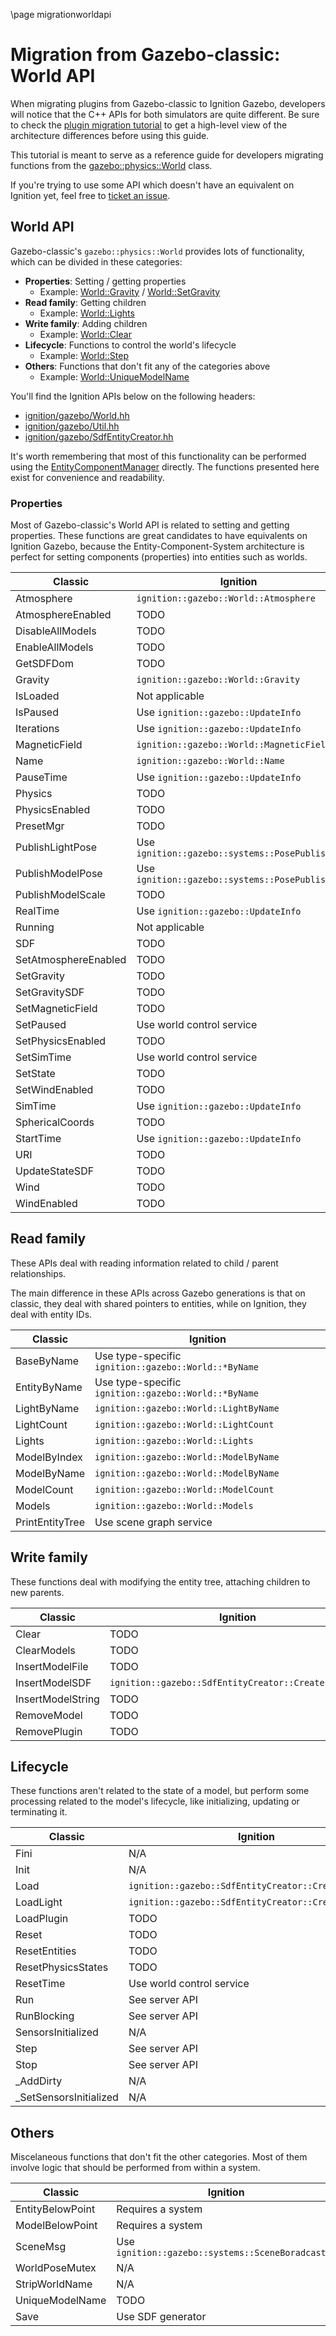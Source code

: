 \page migrationworldapi

# Migration from Gazebo-classic: World API

When migrating plugins from Gazebo-classic to Ignition Gazebo, developers will
notice that the C++ APIs for both simulators are quite different. Be sure to
check the [plugin migration tutorial](migrationplugins.html) to get a high-level
view of the architecture differences before using this guide.

This tutorial is meant to serve as a reference guide for developers migrating
functions from the
[gazebo::physics::World](http://osrf-distributions.s3.amazonaws.com/gazebo/api/11.0.0/classgazebo_1_1physics_1_1World.html)
class.

If you're trying to use some API which doesn't have an equivalent on Ignition
yet, feel free to
[ticket an issue](https://github.com/gazebosim/gz-sim/issues/).

## World API

Gazebo-classic's `gazebo::physics::World` provides lots of functionality, which
can be divided in these categories:

* **Properties**: Setting / getting properties
    * Example: [World::Gravity](http://osrf-distributions.s3.amazonaws.com/gazebo/api/11.0.0/classgazebo_1_1physics_1_1World.html#a700b50d9b34e470cb1b5fbbd33625b1e) / [World::SetGravity](http://osrf-distributions.s3.amazonaws.com/gazebo/api/11.0.0/classgazebo_1_1physics_1_1World.html#aff59ef61889e38ef3c2f09bda0c7cfbf)
* **Read family**: Getting children
    * Example: [World::Lights](http://osrf-distributions.s3.amazonaws.com/gazebo/api/11.0.0/classgazebo_1_1physics_1_1World.html#a64a748a669cf5cb42bb3794afab6fa53)
* **Write family**: Adding children
    * Example: [World::Clear](http://osrf-distributions.s3.amazonaws.com/gazebo/api/11.0.0/classgazebo_1_1physics_1_1World.html#aa71d36872f416feaa853788a7a7a7ef8)
* **Lifecycle**: Functions to control the world's lifecycle
    * Example: [World::Step](http://osrf-distributions.s3.amazonaws.com/gazebo/api/11.0.0/classgazebo_1_1physics_1_1World.html#af272078d98d7f24a1f8949993d2d5493)
* **Others**: Functions that don't fit any of the categories above
    * Example: [World::UniqueModelName](http://osrf-distributions.s3.amazonaws.com/gazebo/api/11.0.0/classgazebo_1_1physics_1_1World.html#a05934164af0cf95eb5a4be70e726846d)

You'll find the Ignition APIs below on the following headers:

* [ignition/gazebo/World.hh](https://gazebosim.org/api/gazebo/6.9/World_8hh.html)
* [ignition/gazebo/Util.hh](https://gazebosim.org/api/gazebo/6.9/Util_8hh.html)
* [ignition/gazebo/SdfEntityCreator.hh](https://gazebosim.org/api/gazebo/6.9/SdfEntityCreator_8hh.html)

It's worth remembering that most of this functionality can be performed using
the
[EntityComponentManager](https://gazebosim.org/api/gazebo/6.9/classignition_1_1gazebo_1_1EntityComponentManager.html)
directly. The functions presented here exist for convenience and readability.

### Properties

Most of Gazebo-classic's World API is related to setting and getting
properties. These functions are great candidates to have equivalents on Ignition
Gazebo, because the Entity-Component-System architecture is perfect for setting
components (properties) into entities such as worlds.

Classic | Ignition
-- | --
Atmosphere | `ignition::gazebo::World::Atmosphere`
AtmosphereEnabled | TODO
DisableAllModels | TODO
EnableAllModels | TODO
GetSDFDom | TODO
Gravity | `ignition::gazebo::World::Gravity`
IsLoaded | Not applicable
IsPaused | Use `ignition::gazebo::UpdateInfo`
Iterations | Use `ignition::gazebo::UpdateInfo`
MagneticField | `ignition::gazebo::World::MagneticField`
Name | `ignition::gazebo::World::Name`
PauseTime | Use `ignition::gazebo::UpdateInfo`
Physics | TODO
PhysicsEnabled | TODO
PresetMgr | TODO
PublishLightPose | Use `ignition::gazebo::systems::PosePublisher`
PublishModelPose | Use `ignition::gazebo::systems::PosePublisher`
PublishModelScale | TODO
RealTime | Use `ignition::gazebo::UpdateInfo`
Running | Not applicable
SDF | TODO
SetAtmosphereEnabled | TODO
SetGravity | TODO
SetGravitySDF | TODO
SetMagneticField | TODO
SetPaused | Use world control service
SetPhysicsEnabled | TODO
SetSimTime | Use world control service
SetState | TODO
SetWindEnabled | TODO
SimTime | Use `ignition::gazebo::UpdateInfo`
SphericalCoords | TODO
StartTime | Use `ignition::gazebo::UpdateInfo`
URI | TODO
UpdateStateSDF | TODO
Wind | TODO
WindEnabled | TODO

## Read family

These APIs deal with reading information related to child / parent
relationships.

The main difference in these APIs across Gazebo generations is that
on classic, they deal with shared pointers to entities, while on Ignition,
they deal with entity IDs.

Classic | Ignition
-- | --
BaseByName | Use type-specific `ignition::gazebo::World::*ByName`
EntityByName | Use type-specific `ignition::gazebo::World::*ByName`
LightByName | `ignition::gazebo::World::LightByName`
LightCount |  `ignition::gazebo::World::LightCount`
Lights | `ignition::gazebo::World::Lights`
ModelByIndex |  `ignition::gazebo::World::ModelByName`
ModelByName | `ignition::gazebo::World::ModelByName`
ModelCount | `ignition::gazebo::World::ModelCount`
Models | `ignition::gazebo::World::Models`
PrintEntityTree | Use scene graph service

## Write family

These functions deal with modifying the entity tree, attaching children to new
parents.

Classic | Ignition
-- | --
Clear | TODO
ClearModels | TODO
InsertModelFile | TODO
InsertModelSDF | `ignition::gazebo::SdfEntityCreator::CreateEntities`
InsertModelString | TODO
RemoveModel | TODO
RemovePlugin | TODO

## Lifecycle

These functions aren't related to the state of a model, but perform some
processing related to the model's lifecycle, like initializing, updating or
terminating it.

Classic | Ignition
-- | --
Fini | N/A
Init | N/A
Load | `ignition::gazebo::SdfEntityCreator::CreateEntities`
LoadLight | `ignition::gazebo::SdfEntityCreator::CreateEntities`
LoadPlugin | TODO
Reset | TODO
ResetEntities | TODO
ResetPhysicsStates | TODO
ResetTime | Use world control service
Run | See server API
RunBlocking | See server API
SensorsInitialized | N/A
Step | See server API
Stop | See server API
_AddDirty | N/A
_SetSensorsInitialized | N/A

## Others

Miscelaneous functions that don't fit the other categories. Most of them involve
logic that should be performed from within a system.

Classic | Ignition
-- | --
EntityBelowPoint | Requires a system
ModelBelowPoint | Requires a system
SceneMsg | Use `ignition::gazebo::systems::SceneBoradcaster`
WorldPoseMutex | N/A
StripWorldName | N/A
UniqueModelName | TODO
Save | Use SDF generator
